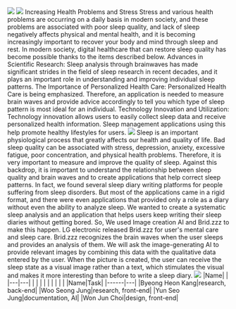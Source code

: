 <img src="https://capsule-render.vercel.app/api?type=waving&color=auto&height=100&section=header&text=Your Daily Sleep at a Glance&fontSize=40" />
<img src="https://capsule-render.vercel.app/api?type=waving&color=auto&height=100&section=footer&text=Abstract&fontSize=20" />
Increasing Health Problems and Stress Stress and various health problems are occurring on a daily basis in modern society, and these problems are associated with poor sleep quality, and lack of sleep negatively affects physical and mental health, and it is becoming increasingly important to recover your body and mind through sleep and rest. In modern society, digital healthcare that can restore sleep quality has become possible thanks to the items described below.
Advances in Scientific Research: Sleep analysis through brainwaves has made significant strides in the field of sleep research in recent decades, and it plays an important role in understanding and improving individual sleep patterns.
The Importance of Personalized Health Care: Personalized Health Care is being emphasized. Therefore, an application is needed to measure brain waves and provide advice accordingly to tell you which type of sleep pattern is most ideal for an individual. 
Technology Innovation and Utilization: Technology innovation allows users to easily collect sleep data and receive personalized health information. Sleep management applications using this help promote healthy lifestyles for users.

<img src="https://capsule-render.vercel.app/api?type=waving&color=auto&height=100&section=footer&text=Introduction&fontSize=20" />
Sleep is an important physiological process that greatly affects our health and quality of life. Bad sleep quality can be associated with stress, depression, anxiety, excessive fatigue, poor concentration, and physical health problems. Therefore, it is very important to measure and improve the quality of sleep. Against this backdrop, it is important to understand the relationship between sleep quality and brain waves and to create applications that help correct sleep patterns. In fact, we found several sleep diary writing platforms for people suffering from sleep disorders. But most of the applications came in a rigid format, and there were even applications that provided only a role as a diary without even the ability to analyze sleep. 
We wanted to create a systematic sleep analysis and an application that helps users keep writing their sleep diaries without getting bored. So, We used Image creation AI and Brid.zzz to make this happen.
LG electronic released Brid.zzz for user's mental care and sleep care. Brid.zzz recognizes the brain waves when the user sleeps and provides an analysis of them. We will ask the image-generating AI to provide relevant images by combining this data with the qualitative data entered by the user. When the picture is created, the user can receive the sleep state as a visual image rather than a text, which stimulates the visual and makes it more interesting than before to write a sleep diary.

<img src="https://capsule-render.vercel.app/api?type=waving&color=auto&height=100&section=footer&text=Role&fontSize=20" />
|Name|   |
|---|---|
|   |   |
|   |   |
|   |   |
|Name|Task|
|------|---|
|Byeong Heon Kang|research, back-end|
|Woo Seong Jung|research, front-end|
|Yun Seo Jung|documentation, AI|
|Won Jun Choi|design, front-end|
